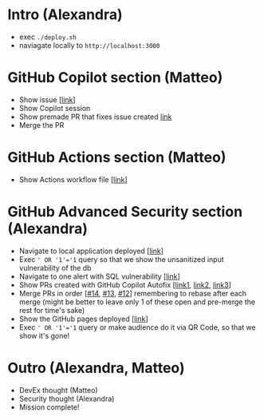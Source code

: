 # Intro (Alexandra)

- exec `./deploy.sh`
- naviagate locally to `http://localhost:3000`

# GitHub Copilot section (Matteo)

- Show issue [[link](https://github.com/github-community-projects/breath-of-copilot-universe-2025/issues/10)]
- Show Copilot session
- Show premade PR that fixes issue created [link](https://github.com/github-community-projects/breath-of-copilot-universe-2025/pull/18)
- Merge the PR

# GitHub Actions section (Matteo)

- Show Actions workflow file [[link](https://github.com/github-community-projects/breath-of-copilot-universe-2025/blob/main/.github/workflows/deploy.yml)]

# GitHub Advanced Security section (Alexandra)

- Navigate to local application deployed [[link](http://localhost:3000)]
- Exec `' OR '1'='1` query so that we show the unsanitized input vulnerability of the db
- Navigate to one alert with SQL vulnerability [[link](https://github.com/githubcustomers/breath-of-copilot-universe-2025/security/code-scanning/4)]
- Show PRs created with GitHub Copilot Autofix [[link1](https://github.com/githubcustomers/breath-of-copilot-universe-2025/pull/14), [link2](https://github.com/githubcustomers/breath-of-copilot-universe-2025/pull/13), [link3](https://github.com/githubcustomers/breath-of-copilot-universe-2025/pull/12)]
- Merge PRs in order [[#14](https://github.com/githubcustomers/breath-of-copilot-universe-2025/pull/14), [#13](https://github.com/githubcustomers/breath-of-copilot-universe-2025/pull/13), [#12](https://github.com/githubcustomers/breath-of-copilot-universe-2025/pull/12)] remembering to rebase after each merge (might be better to leave only 1 of these open and pre-merge the rest for time's sake)
- Show the GitHub pages deployed [[link](https://github-community-projects.github.io/breath-of-copilot-universe-2025/)]
- Exec `' OR '1'='1` query or make audience do it via QR Code, so that we show it's gone!

# Outro (Alexandra, Matteo)

- DevEx thought (Matteo)
- Security thought (Alexandra)
- Mission complete!

